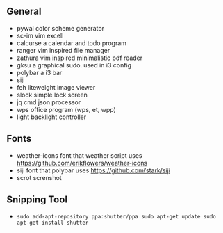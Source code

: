 ## General
* pywal           color scheme generator
* sc-im           vim excell
* calcurse        a calendar and todo program
* ranger          vim inspired file manager
* zathura         vim inspired minimalistic pdf reader
* gksu            a graphical sudo. used in i3 config
* polybar         a i3 bar    
* siji            
* feh             liteweight image viewer
* slock           simple lock screen
* jq              cmd json processor
* wps		  office program (wps, et, wpp)
* light		  backlight controller

## Fonts
* weather-icons   font that weather script uses https://github.com/erikflowers/weather-icons
* siji            font that polybar uses https://github.com/stark/siji
* scrot           screnshot

## Snipping Tool
* `sudo add-apt-repository ppa:shutter/ppa
  sudo apt-get update
  sudo apt-get install shutter`

